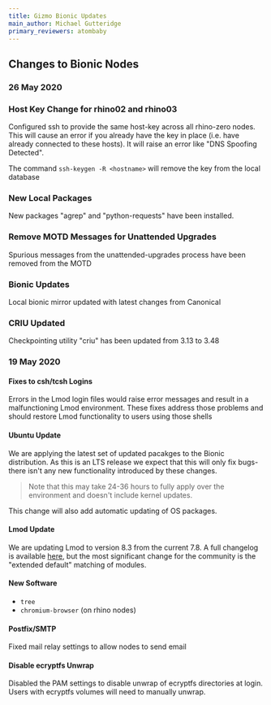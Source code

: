 ```yaml
---
title: Gizmo Bionic Updates
main_author: Michael Gutteridge
primary_reviewers: atombaby
---
```


## Changes to Bionic Nodes

### 26 May 2020

### Host Key Change for rhino02 and rhino03

Configured ssh to provide the same host-key across all rhino-zero nodes. This will cause an error if you already have the key in place (i.e. have already connected to these hosts).  It will raise an error like "DNS Spoofing Detected".

The command `ssh-keygen -R <hostname>` will remove the key from the local database

### New Local Packages

New packages "agrep" and "python-requests" have been installed.

### Remove MOTD Messages for Unattended Upgrades

Spurious messages from the unattended-upgrades process have been removed from the MOTD

### Bionic Updates

Local bionic mirror updated with latest changes from Canonical

### CRIU Updated

Checkpointing utility "criu" has been updated from 3.13 to 3.48

### 19 May 2020

#### Fixes to csh/tcsh Logins

Errors in the Lmod login files would raise error messages and result in a malfunctioning Lmod environment.  These fixes address those problems and should restore Lmod functionality to users using those shells

#### Ubuntu Update

We are applying the latest set of updated pacakges to the Bionic distribution. As this is an LTS release we expect that this will only fix bugs- there isn't any new functionality introduced by these changes.

> Note that this may take 24-36 hours to fully apply over the environment and doesn't include kernel updates.

This change will also add automatic updating of OS packages.

#### Lmod Update

We are updating Lmod to version 8.3 from the current 7.8.  A full changelog is available [here](https://github.com/TACC/Lmod), but the most significant change for the community is the "extended default" matching of modules.

#### New Software

 - `tree`
 - `chromium-browser` (on rhino nodes)

#### Postfix/SMTP

Fixed mail relay settings to allow nodes to send email

#### Disable ecryptfs Unwrap 

Disabled the PAM settings to disable unwrap of ecryptfs directories at login.  Users with ecryptfs volumes will need to manually unwrap.
